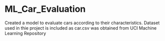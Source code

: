# ML_Car_Evaluation
Created a model to evaluate cars according to their characteristics.  Dataset used in thie project is included as car.csv was obtained from UCI Machine Learning Repository
